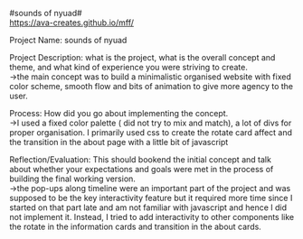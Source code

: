 #sounds of nyuad#
<br>
https://ava-creates.github.io/mff/

Project Name: sounds of nyuad
<br>

Project Description: what is the project, what is the overall concept and theme, and what kind of experience you were striving to create.<br>
->the main concept was to build a minimalistic organised website with fixed color scheme, smooth flow and bits of animation to give more agency to the user.
<br>

Process: How did you go about implementing the concept.<br>
->I used a fixed color palette ( did not try to mix and match), a lot of divs for proper organisation. I primarily used css to create the rotate card affect and the transition in the about page with a little bit of javascript

Reflection/Evaluation: This should bookend the initial concept and talk about whether your expectations and goals were met in the process of building the final working version.<br>
->the pop-ups along timeline were an important part of the project and was supposed to be the key interactivity feature but it required more time since I started on that part late and am not familiar with javascript and hence I did not implement it. Instead, I tried to add interactivity to other components like the rotate in the information cards and transition in the about cards. 
